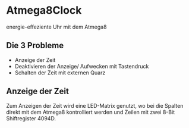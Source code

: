 # Atmega8Clock
energie-effeziente Uhr mit dem Atmega8

## Die 3 Probleme
* Anzeige der Zeit
* Deaktivieren der Anzeige/ Aufwecken mit Tastendruck
* Schalten der Zeit mit externen Quarz

## Anzeige der Zeit
Zum Anzeigen der Zeit wird eine LED-Matrix genutzt, wo bei die Spalten direkt mit dem Atmega8 kontrolliert werden und Zeilen mit zwei 8-Bit Shiftregister 4094D.
